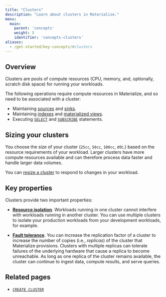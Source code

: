 ```yaml
---
title: "Clusters"
description: "Learn about clusters in Materialize."
menu:
  main:
    parent: 'concepts'
    weight: 5
    identifier: 'concepts-clusters'
aliases:
  - /get-started/key-concepts/#clusters
---
```


## Overview

Clusters are pools of compute resources (CPU, memory, and, optionally, scratch
disk space) for running your workloads.

The following operations require compute resources in Materialize, and so need
to be associated with a cluster:

- Maintaining [sources](/concepts/sources/) and [sinks](/concepts/sinks/).
- Maintaining [indexes](/concepts/indexes/) and [materialized
  views](/concepts/views/#materialized-views).
- Executing [`SELECT`](/sql/select/) and [`SUBSCRIBE`](/sql/subscribe/) statements.

## Sizing your clusters

You choose the size of your cluster (`25cc`, `50cc`, `100cc`, etc.) based on
the resource requirements of your workload. Larger clusters have more compute
resources available and can therefore process data faster and handle larger data
volumes.

You can [resize a cluster](/sql/create-cluster#cluster-resizing) to respond to
changes in your workload.

## Key properties

Clusters provide two important properties:

  * [**Resource isolation**](/sql/create-cluster#resource-isolation). Workloads
    running in one cluster cannot interfere with workloads running in another
    cluster. You can use multiple clusters to isolate your production workloads
    from your development workloads, for example.

  * [**Fault tolerance**](/sql/create-cluster#replication-factor). You can
    increase the replication factor of a cluster to increase the number of
    copies (i.e., _replicas_) of the cluster that Materialize provisions.
    Clusters with multiple replicas can tolerate failures of the underlying
    hardware that cause a replica to become unreachable. As long as one replica
    of the cluster remains available, the cluster can continue to ingest data,
    compute results, and serve queries.

## Related pages

- [`CREATE CLUSTER`](/sql/create-cluster)
